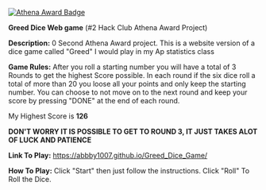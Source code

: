 [![Athena Award Badge](https://img.shields.io/endpoint?url=https%3A%2F%2Faward.athena.hackclub.com%2Fapi%2Fbadge)](https://award.athena.hackclub.com?utm_source=readme)

<b>Greed Dice Web game</b> (#2 Hack Club Athena Award Project)

<b>Description:</b> 0 Second Athena Award  project. This is a website version of a dice game called "Greed" I would play in my Ap statistics class

<b>Game Rules:</b> After you roll a starting number you will have a total of 3 Rounds to get the highest Score possible.
In each round if the six dice roll a total of more than 20 you loose all your points and only keep the starting number.
You can choose to not move on to the next round and keep your score by pressing "DONE" at the end of each round.

My Highest Score is <b>126</b>

<b>DON'T WORRY IT IS POSSIBLE TO GET TO ROUND 3, IT JUST TAKES ALOT OF LUCK AND PATIENCE</b>

<b>Link To Play:</b> https://abbby1007.github.io/Greed_Dice_Game/

<b>How To Play:</b> Click "Start" then just follow the instructions. Click "Roll" To Roll the Dice.




